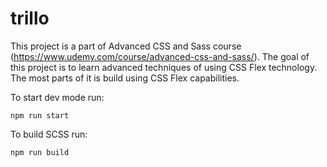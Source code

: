 # trillo
This project is a part of Advanced CSS and Sass course (https://www.udemy.com/course/advanced-css-and-sass/).
The goal of this project is to learn advanced techniques of using CSS Flex technology. The most parts of it is build using CSS Flex capabilities.

To start dev mode run:
```
npm run start
```

To build SCSS run:
```
npm run build
```
